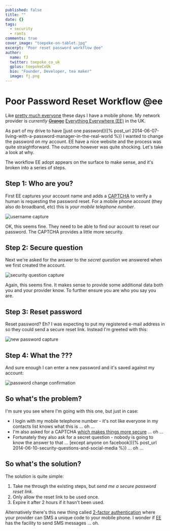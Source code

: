 ```yaml
---
published: false
title: ""
date: {}
tags: 
  - security
  - rants
comments: true
cover_image: "toepoke-on-tablet.jpg"
excerpt: "Poor reset password workflow @ee"
author: 
  name: fJ
  twitter: toepoke_co_uk
  gplus: toepokeCoUk
  bio: "Founder, Developer, tea maker"
  image: fj.png
---
```


# Poor Password Reset Workflow @ee
Like [pretty much everyone](http://www.rferl.org/content/report-says-75-percent-of-worlds-population-have-mobile-phones/24648234.html) these days I have a mobile phone. My network provider is _currently_  ~~[Orange](http://www.orange.co.uk/)~~ [Everything Everywhere (EE)](http://ee.co.uk/) in the UK.

As part of my drive to have [just one password]({% post_url 2014-06-07-living-with-a-password-manager-in-the-real-world %}) I wanted to change the password on my account. EE have a nice website and the process was quite straightforward. The outcome however was quite shocking.  Let's take a look at why.

The workflow EE adopt appears on the surface to make sense, and it's broken into a series of steps.  

## Step 1: Who are you?

First EE captures your account name and adds a [CAPTCHA](http://www.captcha.net/) to verify a human is requesting the password reset.  For a mobile phone account (they also do broadband, etc) this is _your mobile telephone number_.

<img src="/images/2014-10-16-screen-#1.jpg" alt="username capture" title="username capture" />

OK, this seems fine.  They need to be able to find our account to reset our password.  The CAPTCHA provides a little more security.

## Step 2: Secure question
Next we're asked for the answer to the _secret question_ we answered when we first created the account.

<img src="/images/2014-10-16-screen-#2.jpg" alt="security question capture" title="security question capture" />

Again, this seems fine. It makes sense to provide some additional data both you and your provider know.  To further ensure you are who you say you are.

## Step 3: Reset password
Reset password? Eh? I was expecting to put my registered e-mail address in so they could send a secure reset link. Instead I'm greeted with this:

<img src="/images/2014-10-16-screen-#3.jpg" alt="new password capture" title="new password capture" />

## Step 4: __What the ???__ 

And sure enough I can enter a new password and it's saved against my account:

<img src="/images/2014-10-16-screen-#4" alt="password change confirmation" title="password change confirmation" />

## So what's the problem?
I'm sure you see where I'm going with this one, but just in case:
- I login with my mobile telephone number - it's not like everyone in my contacts list knows what this is ... oh ...
- I'm also asked for a CAPTCHA [which makes things more secure](http://captcha.com/articles/can-captcha-be-broken.html) ... oh ...
- Fortunately they also ask for a secret question - nobody is going to know the answer to that ... [except anyone on facebook]({% post_url 2014-06-10-security-questions-and-social-media %}) ... oh ...

## So what's the solution?
The solution is quite simple:
1. Take me through the existing steps, but _send me a secure password reset link_.  
2. Only allow the reset link to be used once.
3. Expire it after 2 hours if it hasn't been used.

Alternatively there's this new thing called [2-factor authentication](http://lifehacker.com/5938565/heres-everywhere-you-should-enable-two-factor-authentication-right-now) where your provider can SMS a unique code to your mobile phone.  I wonder if [EE](http://ee.co.uk/) has the facility to send SMS messages ... oh.